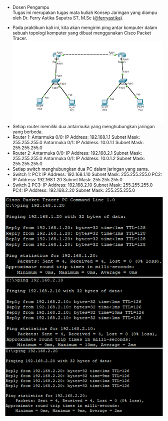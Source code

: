 * Dosen Pengampu  
Tugas ini merupakan tugas mata kuliah Konsep Jaringan yang diampu oleh Dr. Ferry Astika Saputra ST, M.Sc ([@ferryastika](https://github.com/ferryastika)).

- Pada praktikum kali ini, kita akan mengirim ping antar komputer dalam sebuah topologi komputer yang dibuat menggunakan Cisco Packet Tracer.
![Packet Tracer](1.png)
- Setiap router memiliki dua antarmuka yang menghubungkan jaringan yang berbeda. 
- Router 1:
Antarmuka 0/0:
IP Address: 192.168.1.1
Subnet Mask: 255.255.255.0
Antarmuka 0/1:
IP Address: 10.0.1.1
Subnet Mask: 255.255.255.0
- Router 2:
Antarmuka 0/0:
IP Address: 192.168.2.1
Subnet Mask: 255.255.255.0
Antarmuka 0/1:
IP Address: 10.0.1.2
Subnet Mask: 255.255.255.0
- Setiap switch menghubungkan dua PC dalam jaringan yang sama.
- Switch 1:
PC1:
IP Address: 192.168.1.10
Subnet Mask: 255.255.255.0
PC2:
IP Address: 192.168.1.20
Subnet Mask: 255.255.255.0
- Switch 2
PC3:
IP Address: 192.168.2.10
Subnet Mask: 255.255.255.0
PC4:
IP Address: 192.168.2.20
Subnet Mask: 255.255.255.0

![Pc 1 ke Pc 2](2.png)
![Pc 1 ke Pc 3](3.png)
![Pc 1 ke Pc 4](4.png)
